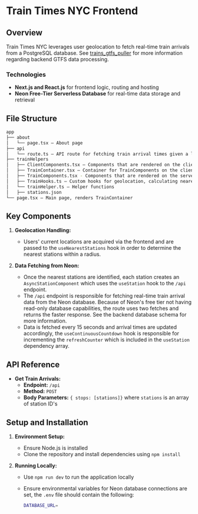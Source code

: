 # Train Times NYC Frontend

## Overview

Train Times NYC leverages user geolocation to fetch real-time train arrivals from a PostgreSQL database. See [trains_gtfs_puller](https://github.com/jjspill/trains_gtfs_puller) for more information regarding backend GTFS data processing.

### Technologies

- **Next.js and React.js** for frontend logic, routing and hosting
- **Neon Free-Tier Serverless Database** for real-time data storage and retrieval

## File Structure

```bash
app
├── about 
│   └── page.tsx – About page
├── api
│   └── route.ts – API route for fetching train arrival times given a list of stations
├── trainHelpers
│   ├── ClientComponents.tsx – Components that are rendered on the client side
│   ├── TrainContainer.tsx – Container for TrainComponents on the client side
│   ├── TrainComponents.tsx - Components that are rendered on the server side
│   ├── TrainHooks.ts – Custom hooks for geolocation, calculating nearest stations, and fetching train data
│   └── trainHelper.ts – Helper functions
│   ├── stations.json
└── page.tsx – Main page, renders TrainContainer
```

## Key Components

1. **Geolocation Handling:**

   - Users' current locations are acquired via the frontend and are passed to the `useNearestStations` hook in order to determine the nearest stations within a radius.

2. **Data Fetching from Neon:**
   - Once the nearest stations are identified, each station creates an `AsyncStationComponent` which uses the `useStation` hook to the `/api` endpoint.  
   - The `/api` endpoint is responsible for fetching real-time train arrival data from the Neon database. Because of Neon's free tier not having read-only database capabilities, the route uses two fetches and returns the faster response. See the backend database schema for more information.
   - Data is fetched every 15 seconds and arrival times are updated accordingly, the `useContinuousCountdown` hook is responsible for incrementing the `refreshCounter` which is included in the `useStation` dependency array.

## API Reference

- **Get Train Arrivals:**
    - **Endpoint:** `/api`
    - **Method:** `POST`
    - **Body Parameters:** `{ stops: [stations]}` where `stations` is an array of station ID's

## Setup and Installation

1. **Environment Setup:**
   - Ensure Node.js is installed
   - Clone the repository and install dependencies using `npm install`

2. **Running Locally:**
   - Use `npm run dev` to run the application locally
   - Ensure environmental variables for Neon database connections are set, the `.env` file should contain the following:

      ```bash
      DATABASE_URL=
      ```
